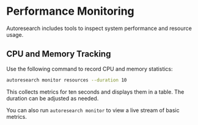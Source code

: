 # Performance Monitoring

Autoresearch includes tools to inspect system performance and resource usage.

## CPU and Memory Tracking

Use the following command to record CPU and memory statistics:

```bash
autoresearch monitor resources --duration 10
```

This collects metrics for ten seconds and displays them in a table. The duration can be adjusted as needed.

You can also run `autoresearch monitor` to view a live stream of basic metrics.

